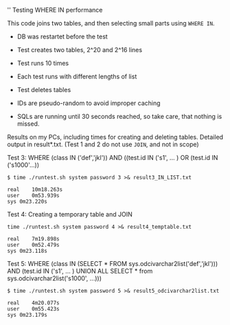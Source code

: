 '' Testing WHERE IN <LIST> performance

This code joins two tables, and then selecting small parts using `WHERE IN`.

* DB was restartet before the test
* Test creates two tables, 2^20 and 2^16 lines
* Test runs 10 times
* Each test runs with different lengths of list
* Test deletes tables

* IDs are pseudo-random to avoid improper caching
* SQLs are running until 30 seconds reached, so take care, that nothing is missed.

Results on my PCs, including times for creating and deleting tables. Detailed output in result*.txt. (Test 1 and 2 do not use `JOIN`, and not in scope)

Test 3: WHERE (class IN ('def','jkl')) AND ((test.id IN ('s1', ... ) OR (test.id IN ('s1000'...))

```
$ time ./runtest.sh system password 3 >& result3_IN_LIST.txt

real	10m18.263s
user	0m53.939s
sys	0m23.220s
```

Test 4: Creating a temporary table and JOIN

```
time ./runtest.sh system password 4 >& result4_temptable.txt

real	7m19.898s
user	0m52.479s
sys	0m23.118s
```

Test 5: WHERE (class IN (SELECT * FROM sys.odcivarchar2list('def','jkl'))) AND (test.id IN ('s1', ... ) UNION ALL SELECT * from sys.odcivarchar2list('s1000', ...)))

```
$ time ./runtest.sh system password 5 >& result5_odcivarchar2list.txt

real	4m20.077s
user	0m55.423s
sys	0m23.179s
```

